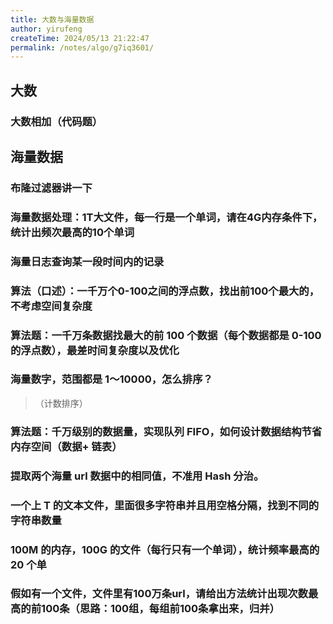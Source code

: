 ```yaml
---
title: 大数与海量数据
author: yirufeng
createTime: 2024/05/13 21:22:47
permalink: /notes/algo/g7iq3601/
---
```



## 大数

### 大数相加（代码题）

## 海量数据

### 布隆过滤器讲一下


### 海量数据处理：1T大文件，每一行是一个单词，请在4G内存条件下，统计出频次最高的10个单词

### 海量日志查询某一段时间内的记录
### 算法（口述）：一千万个0-100之间的浮点数，找出前100个最大的，不考虑空间复杂度

### 算法题：一千万条数据找最大的前 100 个数据（每个数据都是 0-100 的浮点数），最差时间复杂度以及优化
### 海量数字，范围都是 1～10000，怎么排序？
>（计数排序）

### 算法题：千万级别的数据量，实现队列 FIFO，如何设计数据结构节省内存空间（数据+ 链表）
### 提取两个海量 url 数据中的相同值，不准用 Hash 分治。
### 一个上 T 的文本文件，里面很多字符串并且用空格分隔，找到不同的字符串数量

### 100M 的内存，100G 的文件（每行只有一个单词），统计频率最高的 20 个单

### 假如有一个文件，文件里有100万条url，请给出方法统计出现次数最高的前100条（思路：100组，每组前100条拿出来，归并）


